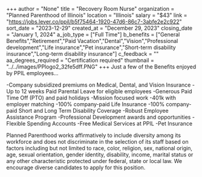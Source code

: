 +++
author = "None"
title = "Recovery Room Nurse"
organization = "Planned Parenthood of Illinois"
location = "Illinois"
salary = "$43"
link = "https://jobs.lever.co/ppil/b5f75464-1920-47d6-86c7-3abfe2e2c922"
sort_date = "2023-12-29"
created_at = "December 29, 2023"
closing_date = "January 1, 2024"
a_job_type = ["Full Time"]
b_benefits = ["General Benefits","Retirement","Paid Vacation","Dental","Vision","Professional development","Life insurance","Pet insurance","Short-term disability insurance","Long-term disability insurance"]
c_feedback = ""
aa_degrees_required = "Certification required"
thumbnail = "../../images/PPlogo2_32fe5dff.PNG"
+++
Just a few of the Benefits enjoyed by PPIL employees…

-Company subsidized premiums on Medical, Dental, and Vision Insurance
-Up to 12 weeks Paid Parental Leave for eligible employees
-Generous Paid Time Off (PTO) and paid holidays
-Mission focused work
-401k with employer matching
-100% company-paid Life Insurance
-100% company-paid Short and Long Term Disability Coverage
-Robust Employee Assistance Program
-Professional Development awards and opportunities
-Flexible Spending Accounts
-Free Medical Services at PPIL
-Pet Insurance

Planned Parenthood works affirmatively to include diversity among its workforce and does not discriminate in the selection of its staff based on factors including but not limited to race, color, religion, sex, national origin, age, sexual orientation, gender identity, disability, income, marital status or any other characteristic protected under federal, state or local law.  We encourage diverse candidates to apply for this position.